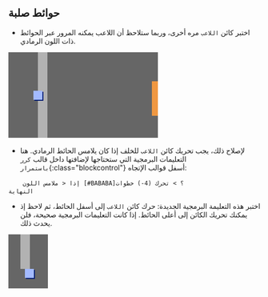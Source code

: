 ## حوائط صلبة

+ اختبر كائن `اللاعب` مره أخرى، وربما ستلاحظ أن اللاعب يمكنه المرور عبر الحوائط ذات اللون الرمادي.

![لقطة الشاشة](images/world-walls.png)

+ لإصلاح ذلك، يجب تحريك كائن `اللاعب` للخلف إذا كان يلامس الحائط الرمادي. هنا التعليمات البرمجية التي ستحتاجها لإضافتها داخل قالب `كرر باستمرار`{:class="blockcontrol"} أسفل قوالب الإتجاه:

```blocks
    إذا < ملامس اللون [#BABABA]؟ > تحرك (4-) خطوات
النهاية
```

+ اختبر هذه التعليمة البرمجية الجديدة: حرك كائن `اللاعب` إلى أسفل الحائط، ثم لاحظ إذ يمكنك تحريك الكائن إلى أعلى الحائط. إذا كانت التعليمات البرمجية صحيحة، فلن يحدث ذلك.

![لقطة الشاشة](images/world-walls-test.png)